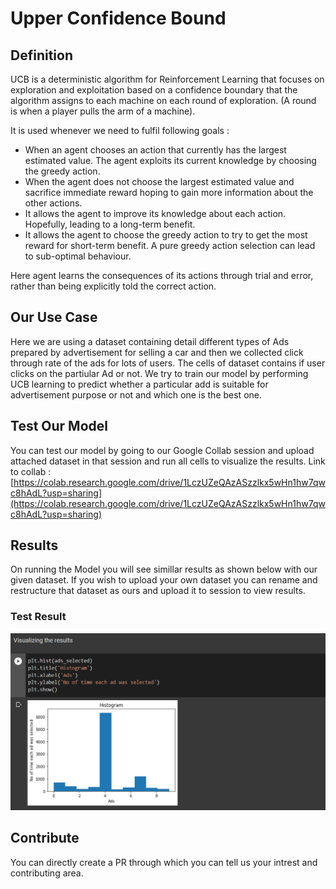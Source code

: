 # Upper Confidence Bound

## Definition

UCB is a deterministic algorithm for Reinforcement Learning that focuses on exploration and exploitation based on a confidence boundary that the algorithm assigns to each machine on each round of exploration. (A round is when a player pulls the arm of a machine).

It is used whenever we need to fulfil following goals :

  -  When an agent chooses an action that currently has the largest estimated value. The agent exploits its current knowledge by choosing the greedy action.
  - When the agent does not choose the largest estimated value and sacrifice immediate reward hoping to gain more information about the other actions. 
  - It allows the agent to improve its knowledge about each action. Hopefully, leading to a long-term benefit.
  - It allows the agent to choose the greedy action to try to get the most reward for short-term benefit. A pure greedy action selection can lead to sub-optimal behaviour.

Here agent learns the consequences of its actions through trial and error, rather than being explicitly told the correct action.

## Our Use Case

Here we are using a dataset containing detail different types of Ads prepared by advertisement for selling a car and then we collected click through rate of the ads for lots of users. The cells of dataset contains if user clicks on the partiular Ad or not.
We try to train our model by performing UCB learning to predict whether a particular add is suitable for advertisement purpose or not and which one is the best one.

## Test Our Model

You can test our model by going to our Google Collab session and upload attached dataset in that session and run all cells to visualize the results.
Link to collab : [https://colab.research.google.com/drive/1LczUZeQAzASzzlkx5wHn1hw7qwc8hAdL?usp=sharing](https://colab.research.google.com/drive/1LczUZeQAzASzzlkx5wHn1hw7qwc8hAdL?usp=sharing)

## Results 

On running the Model you will see simillar results as shown below with our given dataset. If you wish to upload your own dataset you can rename and restructure that dataset as ours and upload it to session to view results.

### Test Result

<p align="center"><img src="/docs/img/ucb.png" alt="slr"></p>

## Contribute

You can directly create a PR through which you can tell us your intrest and contributing area.

